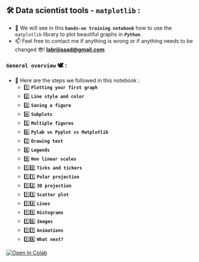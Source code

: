 ## 🛠️   Data scientist tools - `matplotlib` :
- 🎯 We will see in this **`hands-on training notebook`** how to use the `matplotlib` library to plot beautiful graphs in **`Python`**.
- 📫 Feel free to contact me if anything is wrong or if anything needs to be changed 😎!  **labrijisaad@gmail.com**

### `General overview` 🕊️ :
 - 👣 Here are the steps we followed in this notebook :
   - 1️⃣  **`Plotting your first graph`**
   - 2️⃣  **`Line style and color`**
   - 3️⃣  **`Saving a figure`**
   - 4️⃣  **`Subplots`**
   - 5️⃣  **`Multiple figures`**
   - 6️⃣  **`Pylab vs Pyplot vs Matplotlib`**
   - 7️⃣  **`Drawing text`**
   - 8️⃣  **`Legends`**
   - 9️⃣  **`Non linear scales`**
   - 1️⃣0️⃣  **`Ticks and tickers`**
   - 1️⃣1️⃣  **`Polar projection`**
   - 1️⃣2️⃣  **`3D projection`**
   - 1️⃣3️⃣  **`Scatter plot`**
   - 1️⃣4️⃣  **`Lines`**
   - 1️⃣5️⃣  **`Histograms`**
   - 1️⃣6️⃣  **`Images`**
   - 1️⃣7️⃣  **`Animations`**
   - 1️⃣8️⃣  **`What next?`**
  
<a href="https://colab.research.google.com/github/labrijisaad/Data-scientist-tools-Matplotlib" target="_parent"><img src="https://colab.research.google.com/assets/colab-badge.svg" alt="Open In Colab"/></a>
